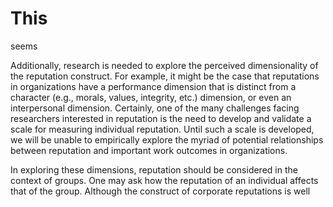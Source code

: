 # This

seems

Additionally, research is needed to explore the perceived dimensionality of the reputation construct. For example, it might be the case that reputations in organizations have a performance dimension that is distinct from a character (e.g., morals, values, integrity, etc.) dimension, or even an interpersonal dimension. Certainly, one of the many challenges facing researchers interested in reputation is the need to develop and validate a scale for measuring individual reputation. Until such a scale is developed, we will be unable to empirically explore the myriad of potential relationships between reputation and important work outcomes in organizations.

In exploring these dimensions, reputation should be considered in the context of groups. One may ask how the reputation of an individual affects that of the group. Although the construct of corporate reputations is well